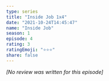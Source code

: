 ```yaml
---
type: series
title: "Inside Job 1x4"
date: "2021-10-24T14:45:47"
name: "Inside Job"
season: 1
episode: 4
rating: 3
ratingEmoji: "⭐️⭐️⭐️"
share: false
---
```


_[No review was written for this episode]_
